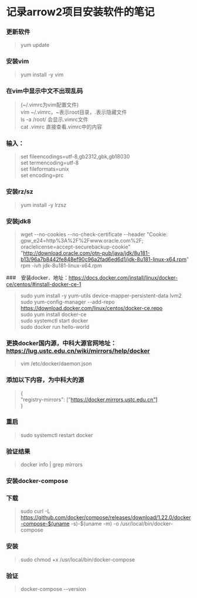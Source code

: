# 记录arrow2项目安装软件的笔记

### 更新软件
> yum update

### 安装vim
> yum install -y vim
### 在vim中显示中文不出现乱码
> (~/.vimrc为vim配置文件)    
> vim ~/.vimrc，~表示root目录，.表示隐藏文件    
ls -a /root/     会显示.vimrc文件    
cat .vimrc       直接查看.vimrc中的内容
### 输入：
> set fileencodings=utf-8,gb2312,gbk,gb18030    
set termencoding=utf-8  
set fileformats=unix    
set encoding=prc    

### 安装rz/sz
> yum install -y lrzsz

### 安装jdk8
> wget --no-cookies --no-check-certificate --header "Cookie: gpw_e24=http%3A%2F%2Fwww.oracle.com%2F; oraclelicense=accept-securebackup-cookie" "http://download.oracle.com/otn-pub/java/jdk/8u181-b13/96a7b8442fe848ef90c96a2fad6ed6d1/jdk-8u181-linux-x64.rpm"     
rpm -ivh jdk-8u181-linux-x64.rpm

###　安装docker．地址：https://docs.docker.com/install/linux/docker-ce/centos/#install-docker-ce-1
> sudo yum install -y yum-utils device-mapper-persistent-data lvm2  
sudo yum-config-manager --add-repo https://download.docker.com/linux/centos/docker-ce.repo  
sudo yum install docker-ce  
sudo systemctl start docker     
sudo docker run hello-world

### 更换docker国内源，中科大源官网地址：https://lug.ustc.edu.cn/wiki/mirrors/help/docker
> vim /etc/docker/daemon.json
### 添加以下内容，为中科大的源
> {     
  "registry-mirrors": ["https://docker.mirrors.ustc.edu.cn"]    
}
### 重启
> sudo systemctl restart docker
### 验证结果
> docker info | grep mirrors

### 安装docker-compose
### 下载
> sudo curl -L https://github.com/docker/compose/releases/download/1.22.0/docker-compose-$(uname -s)-$(uname -m) -o /usr/local/bin/docker-compose
### 安装
> sudo chmod +x /usr/local/bin/docker-compose
### 验证
> docker-compose --version
